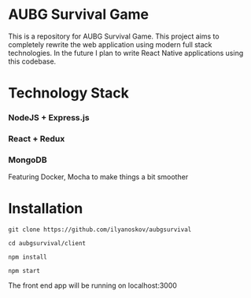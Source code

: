 # AUBG Survival Game

This is a repository for AUBG Survival Game. This project aims to completely rewrite the web application using modern full stack technologies.
In the future I plan to write React Native applications using this codebase.

# Technology Stack

### NodeJS + Express.js 
### React + Redux
### MongoDB

Featuring Docker, Mocha to make things a bit smoother

# Installation
```git clone https://github.com/ilyanoskov/aubgsurvival ```

```cd aubgsurvival/client ```

```npm install```

```npm start```

The front end app will be running on localhost:3000


